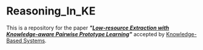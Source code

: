 # Reasoning_In_KE
This is a repository for the paper ***"[Low-resource Extraction with Knowledge-aware Pairwise Prototype Learning]()"*** accepted by [Knowledge-Based Systems](https://www.journals.elsevier.com/knowledge-based-systems). 
